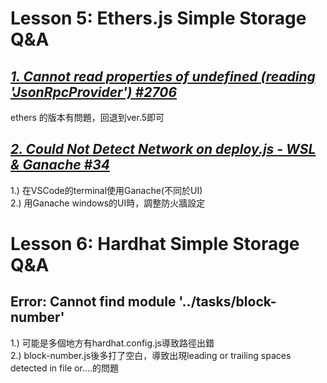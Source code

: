 # Lesson 5: Ethers.js Simple Storage Q&A
## *[1. Cannot read properties of undefined (reading 'JsonRpcProvider') #2706](https://github.com/smartcontractkit/full-blockchain-solidity-course-js/discussions/2706#discussioncomment-4906223)*
ethers 的版本有問題，回退到ver.5即可
## *[2. Could Not Detect Network on deploy.js - WSL & Ganache #34](https://github.com/smartcontractkit/full-blockchain-solidity-course-js/discussions/34)*
1.) 在VSCode的terminal使用Ganache(不同於UI) <br>
2.) 用Ganache windows的UI時，調整防火牆設定 <br>

# Lesson 6: Hardhat Simple Storage Q&A
## Error: Cannot find module '../tasks/block-number'
1.) 可能是多個地方有hardhat.config.js導致路徑出錯 <br>
2.) block-number.js後多打了空白，導致出現leading or trailing spaces detected in file or....的問題
